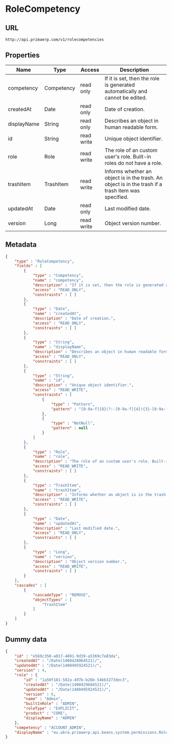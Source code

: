 RoleCompetency
==

## URL

	http://api.primaerp.com/v1/rolecompetencies

## Properties

| Name        | Type       | Access     | Description                                                                                         |
|-------------|------------|------------|-----------------------------------------------------------------------------------------------------|
| competency  | Competency | read only  | If it is set, then the role is generated automatically and cannot be edited.                        |
| createdAt   | Date       | read only  | Date of creation.                                                                                   |
| displayName | String     | read only  | Describes an object in human readable form.                                                         |
| id          | String     | read write | Unique object identifier.                                                                           |
| role        | Role       | read write | The role of an custom user's role. Built-in roles do not have a role.                               |
| trashItem   | TrashItem  | read write | Informs whether an object is in the trash. An object is in the trash if a trash item was specified. |
| updatedAt   | Date       | read only  | Last modified date.                                                                                 |
| version     | Long       | read write | Object version number.                                                                              |

## Metadata

```JSON
{
	"type" : "RoleCompetency",
	"fields" : [
		{
			"type" : "Competency",
			"name" : "competency",
			"description" : "If it is set, then the role is generated automatically and cannot be edited.",
			"access" : "READ_ONLY",
			"constraints" : [ ]
		},
		{
			"type" : "Date",
			"name" : "createdAt",
			"description" : "Date of creation.",
			"access" : "READ_ONLY",
			"constraints" : [ ]
		},
		{
			"type" : "String",
			"name" : "displayName",
			"description" : "Describes an object in human readable form.",
			"access" : "READ_ONLY",
			"constraints" : [ ]
		},
		{
			"type" : "String",
			"name" : "id",
			"description" : "Unique object identifier.",
			"access" : "READ_WRITE",
			"constraints" : [
				{
					"type" : "Pattern",
					"pattern" : "[0-9a-f]{8}(?:-[0-9a-f]{4}){3}-[0-9a-f]{12}"
				},
				{
					"type" : "NotNull",
					"pattern" : null
				}
			]
		},
		{
			"type" : "Role",
			"name" : "role",
			"description" : "The role of an custom user's role. Built-in roles do not have a role.",
			"access" : "READ_WRITE",
			"constraints" : [ ]
		},
		{
			"type" : "TrashItem",
			"name" : "trashItem",
			"description" : "Informs whether an object is in the trash. An object is in the trash if a trash item was specified.",
			"access" : "READ_WRITE",
			"constraints" : [ ]
		},
		{
			"type" : "Date",
			"name" : "updatedAt",
			"description" : "Last modified date.",
			"access" : "READ_ONLY",
			"constraints" : [ ]
		},
		{
			"type" : "Long",
			"name" : "version",
			"description" : "Object version number.",
			"access" : "READ_WRITE",
			"constraints" : [ ]
		}
	],
	"cascades" : [
		{
			"cascadeType" : "REMOVE",
			"objectTypes" : [
				"TrashItem"
			]
		}
	]
}
```

## Dummy data

```JSON
{
	"id" : "e569c350-a017-4891-9d39-a5369c7e83da",
	"createdAt" : "/Date(1408428064521)/",
	"updatedAt" : "/Date(1408495924521)/",
	"version" : 4,
	"role" : {
		"id" : "1a50f181-582a-497b-b26b-54bb3273dec3",
		"createdAt" : "/Date(1408429684521)/",
		"updatedAt" : "/Date(1408495924521)/",
		"version" : 6,
		"name" : "Admin",
		"builtInRole" : "ADMIN",
		"roleType" : "EXPLICIT",
		"product" : "CORE",
		"displayName" : "ADMIN"
	},
	"competency" : "ACCOUNT_ADMIN",
	"displayName" : "eu.abra.primaerp.api.beans.system.permissions.Role@7786352b[name=Admin,builtInRole=ADMIN,roleType=EXPLICIT,product=CORE,id=1a50f181-582a-497b-b26b-54bb3273dec3,tenantId=<null>,trashItem=<null>,createdAt=Tue Aug 19 08:28:04 CEST 2014,updatedAt=Wed Aug 20 02:52:04 CEST 2014,version=6][ACCOUNT_ADMIN]"
}
```
